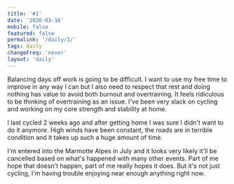 ```yaml
---
title: '#1'
date: '2020-03-16'
mobile: false
featured: false
permalink: '/daily/1/'
tags: daily
changeFreq: 'never'
layout: 'daily'
---
```


Balancing days off work is going to be difficult. I want to use my free time to improve in any way I can but I also need to respect that rest and doing nothing has value to avoid both burnout and overtraining. It feels ridiculous to be thinking of overtraining as an issue. I've been very slack on cycling and working on my core strength and stability at home.

I last cycled 2 weeks ago and after getting home I was sure I didn't want to do it anymore. High winds have been constant, the roads are in terrible condition and it takes up such a huge amount of time.

I'm entered into the Marmotte Alpes in July and it looks very likely it'll be cancelled based on what's happened with many other events. Part of me hope that doesn't happen, part of me really hopes it does. But it's not just cycling, I'm having trouble enjoying near enough anything right now.
